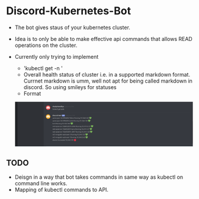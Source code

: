 # Discord-Kubernetes-Bot

- The bot gives staus of your kubernetes cluster.
- Idea is to only be able to make effective api commands that allows READ operations on the cluster.
- Currently only trying to implement
    - 'kubectl get <resource> -n <namespace>'
    - Overall health status of cluster i.e. in a supported markdown format.  Currnet markdown is umm, well not apt for being called markdown in discord.  So using smileys for statuses
    - Format
    
    ![Discord Bot Reponse](imgs/discord_resp.png)
    

    

## TODO
- Deisgn in a way that bot takes commands in same way as kubectl on command line works.
- Mapping of kubectl commands to API.